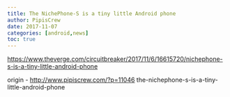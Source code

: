 ```yaml
---
title: The NichePhone-S is a tiny little Android phone
author: PipisCrew
date: 2017-11-07
categories: [android,news]
toc: true
---
```


https://www.theverge.com/circuitbreaker/2017/11/6/16615720/nichephone-s-is-a-tiny-little-android-phone

origin - http://www.pipiscrew.com/?p=11046 the-nichephone-s-is-a-tiny-little-android-phone